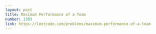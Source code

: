 ```yaml
---
layout: post
title: Maximum Performance of a Team
number: 1383
link: https://leetcode.com/problems/maximum-performance-of-a-team
---
```

